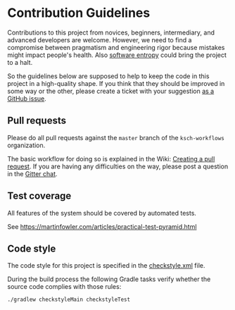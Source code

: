 
# Contribution Guidelines

Contributions to this project from novices, beginners, intermediary, and advanced developers are welcome.
However, we need to find a compromise between pragmatism and engineering rigor because mistakes might impact people's health.
Also [software entropy](https://pragprog.com/the-pragmatic-programmer/extracts/software-entropy) could bring the project to a halt.

So the guidelines below are supposed to help to keep the code in this project in a high-quality shape.
If you think that they should be improved in some way or the other,
please create a ticket with your suggestion [as a GitHub issue](https://github.com/ksch-workflows/ksch-workflows/issues/new).

## Pull requests

Please do all pull requests against the `master` branch of the `ksch-workflows` organization.

The basic workflow for doing so is explained in the Wiki: [Creating a pull request](https://github.com/ksch-workflows/ksch-workflows/wiki/Creating-a-pull-request). If you are having any difficulties on the way, please post a question in the [Gitter chat](https://gitter.im/ksch-workflows/Lobby).

## Test coverage

All features of the system should be covered by automated tests.

See https://martinfowler.com/articles/practical-test-pyramid.html

## Code style

The code style for this project is specified in the [checkstyle.xml](https://github.com/ksch-workflows/ksch-workflows/blob/master/config/checkstyle/checkstyle.xml) file.

During the build process the following Gradle tasks verify whether the source code complies with those rules:

```
./gradlew checkstyleMain checkstyleTest
```
